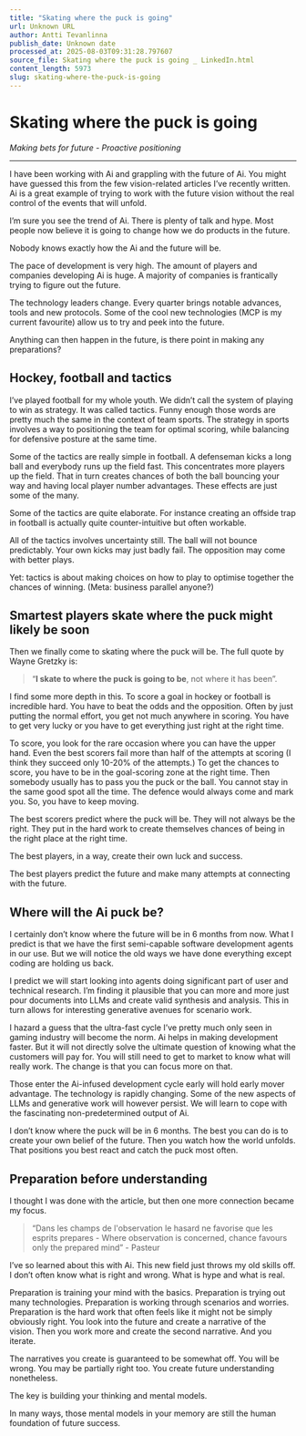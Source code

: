 ```yaml
---
title: "Skating where the puck is going"
url: Unknown URL
author: Antti Tevanlinna
publish_date: Unknown date
processed_at: 2025-08-03T09:31:28.797607
source_file: Skating where the puck is going _ LinkedIn.html
content_length: 5973
slug: skating-where-the-puck-is-going
---
```


# Skating where the puck is going

*Making bets for future - Proactive positioning*





















---









I have been working with Ai and grappling with the future of Ai. You might have guessed this from the few vision-related articles I’ve recently written. Ai is a great example of trying to work with the future vision without the real control of the events that will unfold.







I’m sure you see the trend of Ai. There is plenty of talk and hype. Most people now believe it is going to change how we do products in the future.







Nobody knows exactly how the Ai and the future will be.







The pace of development is very high. The amount of players and companies developing Ai is huge. A majority of companies is frantically trying to figure out the future.







The technology leaders change. Every quarter brings notable advances, tools and new protocols. Some of the cool new technologies (MCP is my current favourite) allow us to try and peek into the future.







Anything can then happen in the future, is there point in making any preparations?







## Hockey, football and tactics







I’ve played football for my whole youth. We didn’t call the system of playing to win as strategy. It was called tactics. Funny enough those words are pretty much the same in the context of team sports. The strategy in sports involves a way to positioning the team for optimal scoring, while balancing for defensive posture at the same time.







Some of the tactics are really simple in football. A defenseman kicks a long ball and everybody runs up the field fast. This concentrates more players up the field. That in turn creates chances of both the ball bouncing your way and having local player number advantages. These effects are just some of the many.







Some of the tactics are quite elaborate. For instance creating an offside trap in football is actually quite counter-intuitive but often workable.







All of the tactics involves uncertainty still. The ball will not bounce predictably. Your own kicks may just badly fail. The opposition may come with better plays.







Yet: tactics is about making choices on how to play to optimise together the chances of winning. (Meta: business parallel anyone?)







## Smartest players skate where the puck might likely be soon







Then we finally come to skating where the puck will be. The full quote by Wayne Gretzky is:






> “**I skate to where the puck is going to be**, not where it has been”.







I find some more depth in this. To score a goal in hockey or football is incredible hard. You have to beat the odds and the opposition. Often by just putting the normal effort, you get not much anywhere in scoring. You have to get very lucky or you have to get everything just right at the right time.







To score, you look for the rare occasion where you can have the upper hand. Even the best scorers fail more than half of the attempts at scoring (I think they succeed only 10-20% of the attempts.) To get the chances to score, you have to be in the goal-scoring zone at the right time. Then somebody usually has to pass you the puck or the ball. You cannot stay in the same good spot all the time. The defence would always come and mark you. So, you have to keep moving.







The best scorers predict where the puck will be. They will not always be the right. They put in the hard work to create themselves chances of being in the right place at the right time.







The best players, in a way, create their own luck and success.







The best players predict the future and make many attempts at connecting with the future.







## Where will the Ai puck be?







I certainly don’t know where the future will be in 6 months from now. What I predict is that we have the first semi-capable software development agents in our use. But we will notice the old ways we have done everything except coding are holding us back.







I predict we will start looking into agents doing significant part of user and technical research. I’m finding it plausible that you can more and more just pour documents into LLMs and create valid synthesis and analysis. This in turn allows for interesting generative avenues for scenario work.







I hazard a guess that the ultra-fast cycle I’ve pretty much only seen in gaming industry will become the norm. Ai helps in making development faster. But it will not directly solve the ultimate question of knowing what the customers will pay for. You will still need to get to market to know what will really work. The change is that you can focus more on that.







Those enter the Ai-infused development cycle early will hold early mover advantage. The technology is rapidly changing. Some of the new aspects of LLMs and generative work will however persist. We will learn to cope with the fascinating non-predetermined output of Ai.







I don’t know where the puck will be in 6 months. The best you can do is to create your own belief of the future. Then you watch how the world unfolds. That positions you best react and catch the puck most often.







## Preparation before understanding







I thought I was done with the article, but then one more connection became my focus.






> “Dans les champs de l'observation le hasard ne favorise que les esprits prepares - Where observation is concerned, chance favours only the prepared mind” - Pasteur







I’ve so learned about this with Ai. This new field just throws my old skills off. I don’t often know what is right and wrong. What is hype and what is real.







Preparation is training your mind with the basics. Preparation is trying out many technologies. Preparation is working through scenarios and worries. Preparation is the hard work that often feels like it might not be simply obviously right. You look into the future and create a narrative of the vision. Then you work more and create the second narrative. And you iterate.







The narratives you create is guaranteed to be somewhat off. You will be wrong. You may be partially right too. You create future understanding nonetheless.







The key is building your thinking and mental models.







In many ways, those mental models in your memory are still the human foundation of future success.
